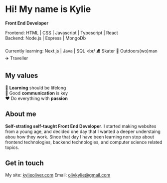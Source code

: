 Hi! My name is Kylie
========================================================================================================================================
**Front End Developer** <br/>

Frontend:  HTML | CSS | Javascript | Typescript | React <br/>
Backend: Node.js | Express | MongoDb <br/>
<br/>
Currently learning: Next.js | Java | SQL <br/
⛸️ Skater 🌳 Outdoors(wo)man ✈️ Traveller

## My values

🧠 **Learning** should be lifelong <br/>
🔑  Good **communication** is key <br/>
❤️ Do everything with **passion** <br/>

## About me


**Self-strating self-taught Front End Developer**. I started making websites from a young age, and decided one day that I wanted a deeper understaing abou how they work. Since that day I have been learning non stop about frontend technologies, backend technologies, and computer science related topics.


## Get in touch 
My site: [kylieoliver.com](https://www.kylieoliver.com/)
Email: olivkylie@gmail.com

